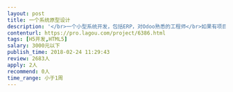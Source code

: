 ```yaml
---                
layout: post       
title: 一个系统原型设计           
description: '</br>一个小型系统开发，包括ERP，对Odoo熟悉的工程师</br>如果有项目管理系统开发的经验最好</br>熟悉财务与之相关的一些经验</br>'     
contenturl: https://pro.lagou.com/project/6386.html      
tags: [H5开发,HTML5]            
salary: 3000元以下          
publish_time: 2018-02-24 11:29:43         
review: 2683人                   
apply: 2人                   
recommend: 0人                   
time_range: 小于1周              
---                 
```

